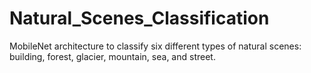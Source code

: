 # Natural_Scenes_Classification
MobileNet architecture to classify six different types of natural scenes: building, forest, glacier, mountain, sea, and street. 
